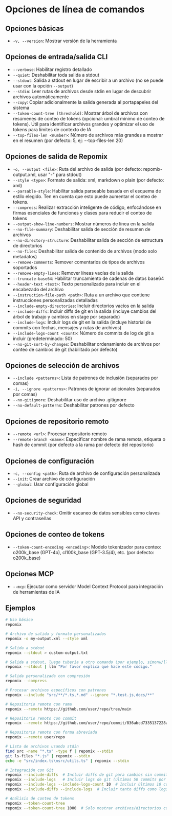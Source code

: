 # Opciones de línea de comandos

## Opciones básicas
- `-v, --version`: Mostrar versión de la herramienta

## Opciones de entrada/salida CLI
- `--verbose`: Habilitar registro detallado
- `--quiet`: Deshabilitar toda salida a stdout
- `--stdout`: Salida a stdout en lugar de escribir a un archivo (no se puede usar con la opción `--output`)
- `--stdin`: Leer rutas de archivos desde stdin en lugar de descubrir archivos automáticamente
- `--copy`: Copiar adicionalmente la salida generada al portapapeles del sistema
- `--token-count-tree [threshold]`: Mostrar árbol de archivos con resúmenes de conteo de tokens (opcional: umbral mínimo de conteo de tokens). Útil para identificar archivos grandes y optimizar el uso de tokens para límites de contexto de IA
- `--top-files-len <number>`: Número de archivos más grandes a mostrar en el resumen (por defecto: 5, ej: --top-files-len 20)

## Opciones de salida de Repomix
- `-o, --output <file>`: Ruta del archivo de salida (por defecto: repomix-output.xml, usar "-" para stdout)
- `--style <type>`: Formato de salida: xml, markdown o plain (por defecto: xml)
- `--parsable-style`: Habilitar salida parseable basada en el esquema de estilo elegido. Ten en cuenta que esto puede aumentar el conteo de tokens.
- `--compress`: Realizar extracción inteligente de código, enfocándose en firmas esenciales de funciones y clases para reducir el conteo de tokens
- `--output-show-line-numbers`: Mostrar números de línea en la salida
- `--no-file-summary`: Deshabilitar salida de sección de resumen de archivos
- `--no-directory-structure`: Deshabilitar salida de sección de estructura de directorios
- `--no-files`: Deshabilitar salida de contenido de archivos (modo solo metadatos)
- `--remove-comments`: Remover comentarios de tipos de archivos soportados
- `--remove-empty-lines`: Remover líneas vacías de la salida
- `--truncate-base64`: Habilitar truncamiento de cadenas de datos base64
- `--header-text <text>`: Texto personalizado para incluir en el encabezado del archivo
- `--instruction-file-path <path>`: Ruta a un archivo que contiene instrucciones personalizadas detalladas
- `--include-empty-directories`: Incluir directorios vacíos en la salida
- `--include-diffs`: Incluir diffs de git en la salida (incluye cambios del árbol de trabajo y cambios en stage por separado)
- `--include-logs`: Incluir logs de git en la salida (incluye historial de commits con fechas, mensajes y rutas de archivos)
- `--include-logs-count <count>`: Número de commits de log de git a incluir (predeterminado: 50)
- `--no-git-sort-by-changes`: Deshabilitar ordenamiento de archivos por conteo de cambios de git (habilitado por defecto)

## Opciones de selección de archivos
- `--include <patterns>`: Lista de patrones de inclusión (separados por comas)
- `-i, --ignore <patterns>`: Patrones de ignorar adicionales (separados por comas)
- `--no-gitignore`: Deshabilitar uso de archivo .gitignore
- `--no-default-patterns`: Deshabilitar patrones por defecto

## Opciones de repositorio remoto
- `--remote <url>`: Procesar repositorio remoto
- `--remote-branch <name>`: Especificar nombre de rama remota, etiqueta o hash de commit (por defecto a la rama por defecto del repositorio)

## Opciones de configuración
- `-c, --config <path>`: Ruta de archivo de configuración personalizada
- `--init`: Crear archivo de configuración
- `--global`: Usar configuración global

## Opciones de seguridad
- `--no-security-check`: Omitir escaneo de datos sensibles como claves API y contraseñas

## Opciones de conteo de tokens
- `--token-count-encoding <encoding>`: Modelo tokenizador para conteo: o200k_base (GPT-4o), cl100k_base (GPT-3.5/4), etc. (por defecto: o200k_base)

## Opciones MCP
- `--mcp`: Ejecutar como servidor Model Context Protocol para integración de herramientas de IA

## Ejemplos

```bash
# Uso básico
repomix

# Archivo de salida y formato personalizados
repomix -o my-output.xml --style xml

# Salida a stdout
repomix --stdout > custom-output.txt

# Salida a stdout, luego tubería a otro comando (por ejemplo, simonw/llm)
repomix --stdout | llm "Por favor explica qué hace este código."

# Salida personalizada con compresión
repomix --compress

# Procesar archivos específicos con patrones
repomix --include "src/**/*.ts,*.md" --ignore "*.test.js,docs/**"

# Repositorio remoto con rama
repomix --remote https://github.com/user/repo/tree/main

# Repositorio remoto con commit
repomix --remote https://github.com/user/repo/commit/836abcd7335137228ad77feb28655d85712680f1

# Repositorio remoto con forma abreviada
repomix --remote user/repo

# Lista de archivos usando stdin
find src -name "*.ts" -type f | repomix --stdin
git ls-files "*.js" | repomix --stdin
echo -e "src/index.ts\nsrc/utils.ts" | repomix --stdin

# Integración con Git
repomix --include-diffs  # Incluir diffs de git para cambios sin commit
repomix --include-logs   # Incluir logs de git (últimos 50 commits por defecto)
repomix --include-logs --include-logs-count 10  # Incluir últimos 10 commits
repomix --include-diffs --include-logs  # Incluir tanto diffs como logs

# Análisis de conteo de tokens
repomix --token-count-tree
repomix --token-count-tree 1000  # Solo mostrar archivos/directorios con 1000+ tokens
```

